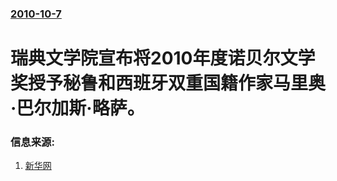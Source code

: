 ### [2010-10-7](/news/2010/10/7/index.md)

##### 
#  瑞典文学院宣布将2010年度诺贝尔文学奖授予秘鲁和西班牙双重国籍作家马里奥·巴尔加斯·略萨。




### 信息来源:

1. [新华网](http://news.xinhuanet.com/book/2010-10/08/c_12635488.htm)

